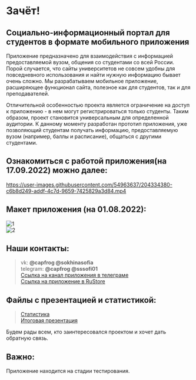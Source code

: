# Зачёт!
## Социально-информационный портал для студентов в формате мобильного приложения  

Приложение предназначено для взаимодействия с информацией предоставляемой вузом, общения со студентами со всей России.  
Порой случается, что сайты университетов не совсем удобны для повседневного использования и найти нужную информацию бывает очень сложно. Мы разрабатываем мобильное приложение, расширяющее функционал сайта, полезное как для студентов, так и для преподавателей.   

Отличительной особенностью проекта является ограничение на доступ к приложению - в нем могут регистрироваться только студенты. Таким образом, проект становится универсальным для определенной аудитории. К данному моменту разработан прототип приложения, уже позволяющий студентам получать информацию, предоставляемую вузом (например, баллы и расписание), общаться с другими студентами.  

## Ознакомиться с работой приложения(на 17.09.2022) можно далее:  

https://user-images.githubusercontent.com/54963637/204334380-c6b8d249-addf-4c7d-9659-7425829a3d84.mp4
  
## Макет приложения (на 01.08.2022):  
![1](https://user-images.githubusercontent.com/54963637/207435512-bdc2755e-b7ab-4989-8a43-d2485dfcd3c2.png)  
![2](https://user-images.githubusercontent.com/54963637/207435519-446ad3a3-a800-446d-aceb-87d92117911a.png)  

## Наши контакты:  
> vk: **@capfrog @sokhinasofia**  
> telegram: **@capfrog @sssofi01**  
> [Ссылка на канал приложения в телеграме](https://t.me/zacheet)  
> [Ссылка на приложение в RuStore](https://apps.rustore.ru/app/com.oneseed.zachet) 

## Файлы с презентацией и статистикой:  
> [Статистика](https://github.com/BadLog1n/zachet/files/10221536/default.xlsx)  
> [Итоговая презентация](https://github.com/BadLog1n/zachet/files/10221537/pdf.pdf) 

Будем рады всем, кто заинтересовался проектом и хочет дать обратную связь.  

## Важно: 
Приложение находится на стадии тестирования. 
